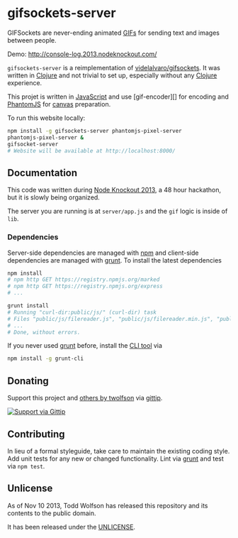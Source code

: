 # gifsockets-server

GIFSockets are never-ending animated [GIFs][GIF] for sending text and images between people.

Demo: http://console-log.2013.nodeknockout.com/

`gifsockets-server` is a reimplementation of [videlalvaro/gifsockets][]. It was written in [Clojure][] and not trivial to set up, especially without any [Clojure][] experience.

This projet is written in [JavaScript][] and use [gif-encoder][] for encoding and [PhantomJS][] for [canvas][] preparation.

[videlalvaro/gifsockets]: https://github.com/videlalvaro/gifsockets
[Clojure]: http://en.wikipedia.org/wiki/Clojure
[GIF]: http://en.wikipedia.org/wiki/Graphics_Interchange_Format
[JavaScript]: http://en.wikipedia.org/wiki/ECMAScript
[gif.js]: http://jnordberg.github.io/gif.js/
[PhantomJS]: http://phantomjs.org/
[canvas]: https://developer.mozilla.org/en-US/docs/HTML/Canvas

To run this website locally:

```bash
npm install -g gifsockets-server phantomjs-pixel-server
phantomjs-pixel-server &
gifsocket-server
# Website will be available at http://localhost:8000/
```

## Documentation
This code was written during [Node Knockout 2013][], a 48 hour hackathon, but it is slowly being organized.

[Node Knockout 2013]: http://2013.nodeknockout.com/

The server you are running is at `server/app.js` and the `gif` logic is inside of `lib`.

### Dependencies
Server-side dependencies are managed with [npm][] and client-side dependencies are managed with [grunt][]. To install the latest dependencies

```bash
npm install
# npm http GET https://registry.npmjs.org/marked
# npm http GET https://registry.npmjs.org/express
# ...

grunt install
# Running "curl-dir:public/js/" (curl-dir) task
# Files "public/js/filereader.js", "public/js/filereader.min.js", "public/js/jquery.js" created.
# ...
# Done, without errors.
```

If you never used [grunt][] before, install the [CLI tool][grunt-cli] via

```bash
npm install -g grunt-cli
```

[npm]: https://npmjs.org/
[grunt]: http://gruntjs.com/
[grunt-cli]: https://github.com/gruntjs/grunt-cli

## Donating
Support this project and [others by twolfson][gittip] via [gittip][].

[![Support via Gittip][gittip-badge]][gittip]

[gittip-badge]: https://rawgithub.com/twolfson/gittip-badge/master/dist/gittip.png
[gittip]: https://www.gittip.com/twolfson/

## Contributing
In lieu of a formal styleguide, take care to maintain the existing coding style. Add unit tests for any new or changed functionality. Lint via [grunt](https://github.com/gruntjs/grunt) and test via `npm test`.

## Unlicense
As of Nov 10 2013, Todd Wolfson has released this repository and its contents to the public domain.

It has been released under the [UNLICENSE][].

[UNLICENSE]: UNLICENSE
